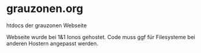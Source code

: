 # grauzonen.org
htdocs der grauzonen Webseite

Webseite wurde bei 1&1 Ionos gehostet.
Code muss ggf für Filesysteme bei anderen Hostern angepasst werden.

